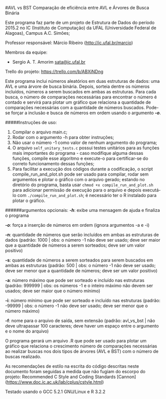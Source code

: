 #AVL vs BST
Comparação de eficiência entre AVL e Árvores de Busca Binária

Este programa faz parte de um projeto de Estrutura de Dados do período 2015.2 no IC (Instituto de Computação) da UFAL (Universidade Federal de Alagoas), Campus A.C. Simões;

Professor responsável: Márcio Ribeiro (http://ic.ufal.br/marcio)

Membros da equipe:
+ Sergio A. T. Amorim <sata@ic.ufal.br>

Trello do projeto: https://trello.com/b/ABXiNDng


Este programa inclui números aleatórios em duas estruturas de dados: uma AVL e uma árvore de busca binária. Depois, sorteia dentre os números incluídos, números a serem buscados em ambas as estruturas. Para cada busca, o número de comparações necessárias para encontrar o número é contado e servirá para plotar um gráfico que relaciona a quantidade de comparações necessárias com a quantidade de números buscados. Pode-se forçar a inclusão e busca de números em ordem usando o argumento **_-o_**.



#####Instruções de uso:
1. Compilar o arquivo main.c;
2. Rodar com o argumento -h para obter instruções;
3. Não usar o número -1 como valor de nenhum argumento do programa;
4. O arquivo `self_unitary_tests.c` possui testes unitários para as funções mais importantes do programa - caso modifique alguma dessas funções, compile esse algoritmo e execute-o para certificar-se do correto funcionamento dessas funções;
5. Para facilitar a execução dos códigos durante a codificação, o script compile\_run\_and_plot.sh pode ser usado para compilar, rodar sem argumentos e plotar o gráfico com o arquivo gerado; estando no diretório do programa, basta usar `chmod +x compile_run_and_plot.sh` para adicionar permissão de execução para o arquivo e depois executá-lo com `./compile_run_and_plot.sh`; é necessário ter o R instalado para plotar o gráfico.

######argumentos opcionais:
**_-h_**: exibe uma mensagem de ajuda e finaliza o programa

**_-o_**: força a inserção de números em ordem (ignora argumentos -a e -i)

**-n**:
quantidade de números que serão incluídos em ambas as estruturas de dados (padrão: 1000 | obs: o número -1 não deve ser usado; deve ser maior que a quantidade de números a serem sorteados; deve ser um valor positivo)
	
**-s**:
quantidade de números a serem sorteados para serem buscados em
ambas as estruturas (padrão: 500 | obs: o número -1 não deve
ser usado; deve ser menor que a quantidade de números; deve ser
um valor positivo)

**-a**:	número máximo que pode ser sorteado e incluído nas estruturas	(padrão: 999999 | obs: os números -1 e o inteiro máximo não devem ser usados; deve ser maior que o número mínimo)
	
**-i**: número mínimo que pode ser sorteado e incluído nas estruturas (padrão: -99999 | obs: o número -1 não deve ser usado; deve ser menor que o número máximo)

**-f**: nome para o arquivo de saída, sem extensão (padrão: avl_vs_bst | não deve ultrapassar 100 caracteres; deve haver um espaço entre o argumento e o nome do arquivo)


O programa gerará um arquivo .R que pode ser usado para plotar um gráfico que relaciona o crescimento número de comparações necessárias ao realizar buscas nos dois tipos de árvores (AVL e BST) com o número de buscas realizado.


As recomendações de estilo na escrita do código descritas neste documento foram seguidas a medida que não fugiam do escorpo do projeto: Recommended C Style and Coding Standards [Cannon] (https://www.doc.ic.ac.uk/lab/cplus/cstyle.html)


Testado usando o GCC 5.2.1 GNU/Linux e R 3.2.2
